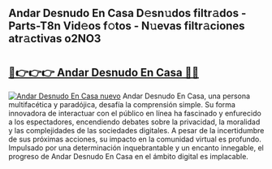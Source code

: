 ## Andar Desnudo En Casa D𝚎sn𝚞dos filtr𝚊dos - Parts-T8n Vid𝚎os f𝚘tos - N𝚞evas filtr𝚊ciones atr𝚊ctivas o2NO3

# <h2><a href="http://mb02f1.tromn.icu/?c=Andar+Desnudo+En+Casa">🔗👉👉👉 Andar Desnudo En Casa 🔗🔗</a></h2>

[![Andar Desnudo En Casa nuevo](https://i.imgur.com/pEAQMta.gif)](http://mb02f1.tromn.icu/?c=Andar+Desnudo+En+Casa)
Andar Desnudo En Casa, una persona multifacética y paradójica, desafía la comprensión simple. Su forma innovadora de interactuar con el público en línea ha fascinado y enfurecido a los espectadores, encendiendo debates sobre la privacidad, la moralidad y las complejidades de las sociedades digitales. A pesar de la incertidumbre de sus próximas acciones, su impacto en la comunidad virtual es profundo. Impulsado por una determinación inquebrantable y un encanto innegable, el progreso de Andar Desnudo En Casa en el ámbito digital es implacable.
